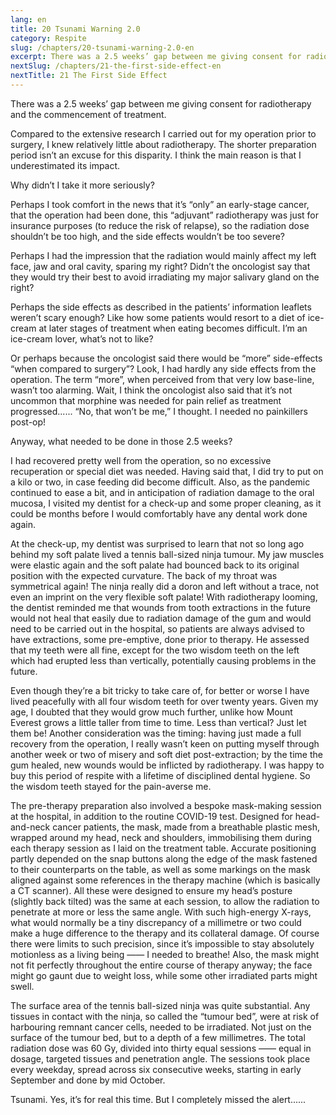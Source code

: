 ```yaml
---
lang: en
title: 20 Tsunami Warning 2.0
category: Respite
slug: /chapters/20-tsunami-warning-2.0-en
excerpt: There was a 2.5 weeks’ gap between me giving consent for radiotherapy and the commencement of treatment. Compared to the extensive research I carried out for my operation prior to surgery, I knew relatively little about radiotherapy.
nextSlug: /chapters/21-the-first-side-effect-en
nextTitle: 21 The First Side Effect
---
```


There was a 2.5 weeks’ gap between me giving consent for radiotherapy and the commencement of treatment.
 
Compared to the extensive research I carried out for my operation prior to surgery, I knew relatively little about radiotherapy. The shorter preparation period isn’t an excuse for this disparity. I think the main reason is that I underestimated its impact.
 
Why didn’t I take it more seriously?
 
Perhaps I took comfort in the news that it’s “only” an early-stage cancer, that the operation had been done, this “adjuvant” radiotherapy was just for insurance purposes (to reduce the risk of relapse), so the radiation dose shouldn’t be too high, and the side effects wouldn’t be too severe?
 
Perhaps I had the impression that the radiation would mainly affect my left face, jaw and oral cavity, sparing my right? Didn’t the oncologist say that they would try their best to avoid irradiating my major salivary gland on the right?
 
Perhaps the side effects as described in the patients’ information leaflets weren’t scary enough? Like how some patients would resort to a diet of ice-cream at later stages of treatment when eating becomes difficult. I’m an ice-cream lover, what’s not to like?
 
Or perhaps because the oncologist said there would be “more” side-effects “when compared to surgery”? Look, I had hardly any side effects from the operation. The term “more”, when perceived from that very low base-line, wasn’t too alarming. Wait, I think the oncologist also said that it’s not uncommon that morphine was needed for pain relief as treatment progressed...... “No, that won’t be me,” I thought. I needed no painkillers post-op!
 
Anyway, what needed to be done in those 2.5 weeks?
 
I had recovered pretty well from the operation, so no excessive recuperation or special diet was needed. Having said that, I did try to put on a kilo or two, in case feeding did become difficult. Also, as the pandemic continued to ease a bit, and in anticipation of radiation damage to the oral mucosa, I visited my dentist for a check-up and some proper cleaning, as it could be months before I would comfortably have any dental work done again.
 
At the check-up, my dentist was surprised to learn that not so long ago behind my soft palate lived a tennis ball-sized ninja tumour. My jaw muscles were elastic again and the soft palate had bounced back to its original position with the expected curvature. The back of my throat was symmetrical again! The ninja really did a doron and left without a trace, not even an imprint on the very flexible soft palate! With radiotherapy looming, the dentist reminded me that wounds from tooth extractions in the future would not heal that easily due to radiation damage of the gum and would need to be carried out in the hospital, so patients are always advised to have extractions, some pre-emptive, done prior to therapy. He assessed that my teeth were all fine, except for the two wisdom teeth on the left which had erupted less than vertically, potentially causing problems in the future. 
 
Even though they’re a bit tricky to take care of, for better or worse I have lived peacefully with all four wisdom teeth for over twenty years. Given my age, I doubted that they would grow much further, unlike how Mount Everest grows a little taller from time to time. Less than vertical? Just let them be! Another consideration was the timing: having just made a full recovery from the operation, I really wasn’t keen on putting myself through another week or two of misery and soft diet post-extraction; by the time the gum healed, new wounds would be inflicted by radiotherapy. I was happy to buy this period of respite with a lifetime of disciplined dental hygiene. So the wisdom teeth stayed for the pain-averse me.
 
The pre-therapy preparation also involved a bespoke mask-making session at the hospital, in addition to the routine COVID-19 test. Designed for head-and-neck cancer patients, the mask, made from a breathable plastic mesh, wrapped around my head, neck and shoulders, immobilising them during each therapy session as I laid on the treatment table. Accurate positioning partly depended on the snap buttons along the edge of the mask fastened to their counterparts on the table, as well as some markings on the mask aligned against some references in the therapy machine (which is basically a CT scanner). All these were designed to ensure my head’s posture (slightly back tilted) was the same at each session, to allow the radiation to penetrate at more or less the same angle. With such high-energy X-rays, what would normally be a tiny discrepancy of a millimetre or two could make a huge difference to the therapy and its collateral damage. Of course there were limits to such precision, since it’s impossible to stay absolutely motionless as a living being —— I needed to  breathe! Also, the mask might not fit perfectly throughout the entire course of therapy anyway; the face might go gaunt due to weight loss, while some other irradiated parts might swell.
 
The surface area of the tennis ball-sized ninja was quite substantial. Any tissues in contact with the ninja, so called the “tumour bed”, were at risk of harbouring remnant cancer cells, needed to be irradiated. Not just on the surface of the tumour bed, but to a depth of a few millimetres. The total radiation dose was 60 Gy, divided into thirty equal sessions —— equal in dosage, targeted tissues and penetration angle. The sessions took place every weekday, spread across six consecutive weeks, starting in early September and done by mid October.
 
Tsunami. Yes, it’s for real this time. But I completely missed the alert......
